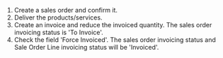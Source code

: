 1.  Create a sales order and confirm it.
2.  Deliver the products/services.
3.  Create an invoice and reduce the invoiced quantity. The sales order
    invoicing status is 'To Invoice'.
4.  Check the field 'Force Invoiced'. The sales order invoicing status
    and Sale Order Line invoicing status will be 'Invoiced'.
